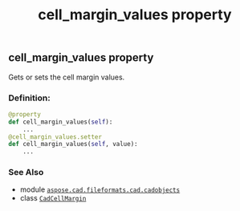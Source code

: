 ﻿---
title: cell_margin_values property
second_title: Aspose.CAD for Python via .NET API References
description: 
type: docs
weight: 80
url: /python-net/aspose.cad.fileformats.cad.cadobjects/cadcellmargin/cell_margin_values/
is_root: false
---

## cell_margin_values property


Gets or sets the cell margin values.
### Definition:
```python
@property
def cell_margin_values(self):
    ...
@cell_margin_values.setter
def cell_margin_values(self, value):
    ...
```

### See Also
* module [`aspose.cad.fileformats.cad.cadobjects`](../../)
* class [`CadCellMargin`](/cad/python-net/aspose.cad.fileformats.cad.cadobjects/cadcellmargin)
